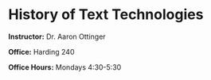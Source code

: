 # History of Text Technologies
**Instructor:** Dr. Aaron Ottinger

**Office:** Harding 240

**Office Hours:** Mondays 4:30-5:30

